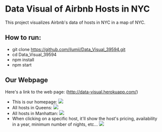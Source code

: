 <h1>Data Visual of Airbnb Hosts in NYC</h1>
This project visualizes Airbnb's data of hosts in NYC in a map of NYC.

## How to run:
  * git clone https://github.com/ilumii/Data_Visual_39594.git
  * cd Data_Visual_39594
  * npm install
  * npm start
  
## Our Webpage
Here's a link to the web page: (http://data-visual.herokuapp.com/)

 * This is our homepage: <img src="https://imgur.com/m9pn7FW.png" />
 * All hosts in Queens: <img src="https://imgur.com/nKBu1nE.png" />
 * All hosts in Manhattan: <img src="https://imgur.com/vXchBB8.png" />
 * When clicking on a specific host, it'll show the host's pricing, availability in a year, minimum number of nights, etc... <img src="https://imgur.com/O4g8xrj.png" />
